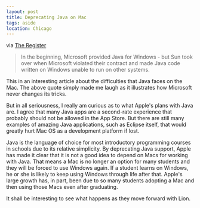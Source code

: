 ```yaml
---
layout: post
title: Deprecating Java on Mac
tags: aside
location: Chicago
---
```


via [The Register](http://www.theregister.co.uk/2010/10/22/jobs_on_java_for_mac/)

> In the beginning, Microsoft provided Java for Windows - but Sun took over when Microsoft violated their contract and made Java code written on Windows unable to run on other systems.

This in an interesting article about the difficulties that Java faces on the Mac. The above quote simply made me laugh as it illustrates how Microsoft never changes its tricks.

But in all seriousness, I really am curious as to what Apple's plans with Java are. I agree that many Java apps are a second-rate experience that probably should not be allowed in the App Store. But there are still many examples of amazing Java applications, such as Eclipse itself, that would greatly hurt Mac OS as a development platform if lost.

Java is the language of choice for most introductory programming courses in schools due to its relative simplicity. By deprecating Java support, Apple has made it clear that it is not a good idea to depend on Macs for working with Java. That means a Mac is no longer an option for many students and they will be forced to use Windows again. If a student learns on Windows, he or she is likely to keep using Windows through life after that. Apple's large growth has, in part, been due to so many students adopting a Mac and then using those Macs even after graduating. 

It shall be interesting to see what happens as they move forward with Lion. 